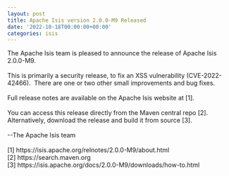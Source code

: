```yaml
---
layout: post
title: Apache Isis version 2.0.0-M9 Released
date: '2022-10-18T00:00:00+00:00'
categories: isis
---
```

<div>The Apache Isis team is pleased to announce the release of Apache Isis 2.0.0-M9.<br><br>This is primarily a security release, to fix an XSS vulnerability (CVE-2022-42466).&nbsp; There are one or two other small improvements and bug fixes.</div><div><br></div><div>Full release notes are available on the Apache Isis website at [1].<br><br>You can access this release directly from the Maven central repo [2].<br>Alternatively, download the release and build it from source [3].<br><br>--The Apache Isis team<br><br>[1] https://isis.apache.org/relnotes/2.0.0-M9/about.html<br>[2] https://search.maven.org<br>[3] https://isis.apache.org/docs/2.0.0-M9/downloads/how-to.html<br></div><div><br style="color: rgb(34, 34, 34); font-family: Arial, Helvetica, sans-serif; font-size: small;"></div>

